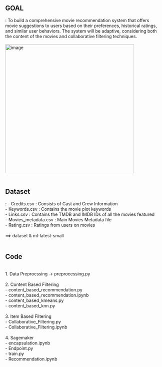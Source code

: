 <h2>GOAL</h2>
: To build a comprehensive movie recommendation system that offers movie suggestions to users based on their preferences, historical ratings, and similar user behaviors. The system will be adaptive, considering both the content of the movies and collaborative filtering techniques. </br></br>
   
<img width="412" alt="image" src="https://github.com/kwonsaebom/ML_TermProject/assets/94830364/e6474717-60bf-4867-aa19-2684fd5e7c69">
</br></br>
<h2>Dataset</h2>
: 
- Credits.csv : Consists of Cast and Crew Information</br>
- Keywords.csv : Contains the movie plot keywords</br>
- Links.csv : Contains the TMDB and IMDB IDs of all the movies featured</br>
- Movies_metadata.csv : Main Movies Metadata file</br>
- Rating.csv : Ratings from users on movies</br></br>
==> dataset & ml-latest-small
</br></br>
<h2>Code</h2>
<br>
1. Data Preprocssing -> preprocessing.py</br></br>
2. Content Based Filtering </br>
   - content_based_recommendation.py</br>
   - content_based_recommendation.ipynb</br>
   - content_based_kmeans.py</br>
   - content_based_knn.py</br></br>
3. Item Based Filtering</br>
   - Collaborative_Filtering.py</br>
   - Collaborative_Filtering.ipynb</br></br>
4. Sagemaker</br>
  - encapsulation.ipynb</br>
  - Endpoint.py</br>
  - train.py</br>
  - Recommendation.ipynb </br>
